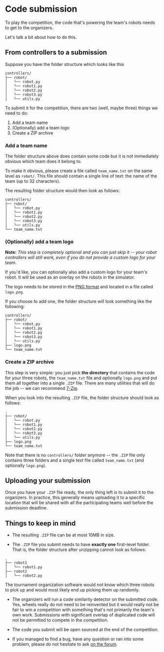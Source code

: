 # Code submission

To play the competition, the code that's powering the team's robots needs to
get to the organizers.

Let's talk a bit about how to do this.

## From controllers to a submission

Suppose you have the folder structure which looks like this

```
controllers/
├── robot/
│   └── robot.py
│   └── robot1.py
│   └── robot2.py
│   └── robot3.py
|   └── utils.py
```

To submit it for the competition, there are two (well, maybe three) things we
need to do:
1. Add a team name
2. (Optionally) add a team logo
3. Create a ZIP archive

### Add a team name

The folder structure above does contain some code but it is not immediately
obvious which team does it belong to.

To make it obvious, please create a file called `team_name.txt` on the same
level as `robot/`. This file should contain a single
line of text: the name of the team (up to 32 characters).

The resulting folder structure would then look as follows:

```
controllers/
├── robot/
│   └── robot.py
│   └── robot1.py
│   └── robot2.py
│   └── robot3.py
|   └── utils.py
└── team_name.txt
```

### (Optionally) add a team logo

**Note:** _This step is completely optional and you can just skip it -- your
robot controllers will still work, even if you do not provide a custom logo for
your team_.

If you'd like, you can optionally also add a custom logo for your team's
robot. It will be used as an overlay on the robots in the simulator.

The logo needs to be stored in the [PNG format](https://en.wikipedia.org/wiki/Portable_Network_Graphics)
and located in a file called `logo.png`.

If you choose to add one, the folder structure will look something like the
following:

```
controllers/
├── robot/
│   └── robot.py
│   └── robot1.py
│   └── robot2.py
│   └── robot3.py
|   └── utils.py
├── logo.png
└── team_name.txt
```

### Create a ZIP archive

This step is very simple: you just pick **the directory** that contains
the code for your three robots, the `team_name.txt` file and optionally `logo.png` and put them all
together into a single `.ZIP` file. There are many utilities that will do the
job -- we can recommend [7-Zip](https://www.7-zip.org/).

When you look into the resulting `.ZIP` file, the folder structure should look
as follows:

```
.
├── robot/
│   └── robot.py
│   └── robot1.py
│   └── robot2.py
│   └── robot3.py
|   └── utils.py
├── logo.png
└── team_name.txt
```

Note that there is no `controllers/` folder anymore -- the `.ZIP` file only
contains three folders and a single text file called `team_name.txt` (and
optionally `logo.png`).

## Uploading your submission

Once you have your `.ZIP` file ready, the only thing left is to submit it to
the organizers. In practice, this generally means uploading it to a specific
location that will be shared with all the participating teams well before the
submission deadline.

## Things to keep in mind

- The resulting `.ZIP` file can be at most 10MB in size.

- The `.ZIP` file you submit needs to have **exactly one** first-level
  folder. That is, the folder structure after unzipping cannot look as
  follows:

```
.
├── robot1
│   └── robot1.py
├── robot2
│   └── robot2.py
```

  The tournament organization software would not know which three robots to
  pick up and would most likely end up picking them up randomly.

- The organizers will run a code similarity detector on the submitted code.
    Yes, wheels really do not need to be reinvented but it would really not be
    fair to win a competition with something that's not primarily the team's
    own work. Submissions with significant overlap of duplicated code will not
    be permitted to compete in the competition.

- The code you submit will be open sourced at the end of the competition.

- If you managed to find a bug, have any question or ran into some problem,
    please do not hesitate to ask [on the forum](https://junior.forum.robocup.org/c/robocupjunior-soccer/5).
